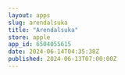 ```yaml
---
layout: apps
slug: arendalsuka
title: "Arendalsuka"
store: apple
app_id: 6504055615
date: 2024-06-14T04:35:38Z
published: 2024-06-13T07:00:00Z
---
```

